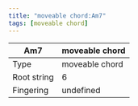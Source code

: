 ```yaml
---
title: "moveable chord:Am7"
tags: [moveable chord]
---
```


|Am7|moveable chord|
|---|---|
|Type|moveable chord|
|Root string|6|
|Fingering|undefined|

